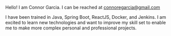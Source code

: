 Hello! I am Connor Garcia.
I can be reached at connoregarcia@gmail.com

I have been trained in Java, Spring Boot, ReactJS, Docker, and Jenkins. I am excited to learn new technologies and want to improve my skill set to enable me to make more complex personal and professional projects.

<!---
connor-eg/connor-eg is a ✨ special ✨ repository because its `README.md` (this file) appears on your GitHub profile.
You can click the Preview link to take a look at your changes.
--->
